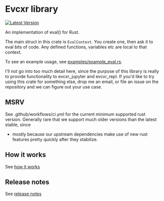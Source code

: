 # Evcxr library

[![Latest Version](https://img.shields.io/crates/v/evcxr.svg)](https://crates.io/crates/evcxr)

An implementation of eval() for Rust.

The main struct in this crate is ```EvalContext```. You create one, then ask it
to eval bits of code. Any defined functions, variables etc are local to that
context.

To see an example usage, see
[examples/example_eval.rs](examples/example_eval.rs).

I'll not go into too much detail here, since the purpose of this library is
really to provide functionality to evcxr\_jupyter and evcxr\_repl. If you'd like
to try using this crate for something else, drop me an email, or file an issue
on the repository and we can figure out your use case.

## MSRV

See .github/workflows/ci.yml for the current minimum supported rust version.
Generally rare that we support much older versions than the latest stable, since
- mostly because our upstream dependencies make use of new rust features pretty
quickly after they stabilize.

## How it works

See [how it works](HOW_IT_WORKS.md)

## Release notes

See [release notes](RELEASE_NOTES.md)
